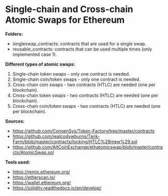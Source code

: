 # Single-chain and Cross-chain Atomic Swaps for Ethereum

**Folders:**
* singleswap_contracts: contracts that are used for a single swap.
* reusable_contracts: contracts that can be used multiple times (only implemented case 1).

**Different types of atomic swaps:**
1. Single-chain token swaps - only one contract is needed.
2. Single-chain coin/token swaps - only one contract is needed.
3. Cross-chain coin swaps - two contracts (HTLC) are needed (one per blockchain).
4. Cross-chain token swaps - two contracts (HTLC) are needed (one per blockchain).
5. Cross-chain coin/token swaps - two contracts (HTLC) are needed (one per blockchain).

**Sources:**
* https://github.com/ConsenSys/Token-Factory/tree/master/contracts
* https://github.com/realcodywburns/Tank-Farm/blob/master/contracts/locking/HTLC%28mew%29.sol
* https://github.com/AltCoinExchange/ethatomicswap/blob/master/contracts/AtomicSwap.sol

**Tools used:**
* https://remix.ethereum.org/
* https://etherscan.io/
* https://wallet.ethereum.org/
* https://solidity.readthedocs.io/en/develop/
